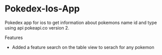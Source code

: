 # Pokedex-Ios-App
Pokedex app for ios to get information about pokemons name id and type using api pokeapi.co version 2.

Features
- Added  a feature search on the table view to serach for any pokemon
